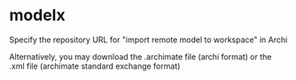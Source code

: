# modelx

Specify the repository URL for "import remote model to workspace" in Archi

Alternatively, you may download the .archimate file (archi format) or the .xml file (archimate standard exchange format)
